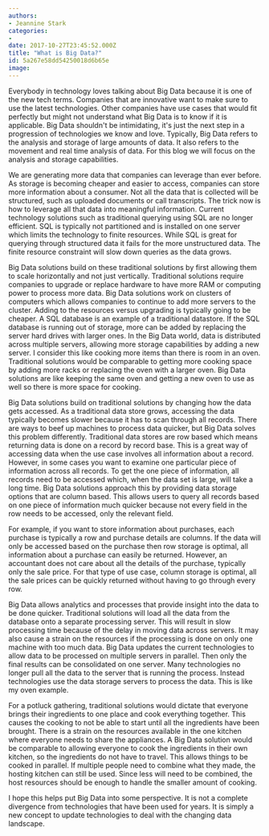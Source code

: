 ```yaml
---
authors:
- Jeannine Stark
categories:
- 
date: 2017-10-27T23:45:52.000Z
title: "What is Big Data?"
id: 5a267e58dd54250018d6b65e
image: 
---
```


Everybody in technology loves talking about Big Data because it is one of the new tech terms. Companies that are innovative want to make sure to use the latest technologies. Other companies have use cases that would fit perfectly but might not understand what Big Data is to know if it is applicable. Big Data shouldn't be intimidating, it's just the next step in a progression of technologies we know and love. Typically, Big Data refers to the analysis and storage of large amounts of data. It also refers to the movement and real time analysis of data. For this blog we will focus on the analysis and storage capabilities.

We are generating more data that companies can leverage than ever before. As storage is becoming cheaper and easier to access, companies can store more information about a consumer. Not all the data that is collected will be structured, such as uploaded documents or call transcripts. The trick now is how to leverage all that data into meaningful information. Current technology solutions such as traditional querying using SQL are no longer efficient. SQL is typically not partitioned and is installed on one server which limits the technology to finite resources. While SQL is great for querying through structured data it fails for the more unstructured data. The finite resource constraint will slow down queries as the data grows.

Big Data solutions build on these traditional solutions by first allowing them to scale horizontally and not just vertically. Traditional solutions require companies to upgrade or replace hardware to have more RAM or computing power to process more data. Big Data solutions work on clusters of computers which allows companies to continue to add more servers to the cluster. Adding to the resources versus upgrading is typically going to be cheaper. A SQL database is an example of a traditional datastore. If the SQL database is running out of storage, more can be added by replacing the server hard drives with larger ones. In the Big Data world, data is distributed across multiple servers, allowing more storage capabilities by adding a new server. I consider this like cooking more items than there is room in an oven. Traditional solutions would be comparable to getting more cooking space by adding more racks or replacing the oven with a larger oven. Big Data solutions are like keeping the same oven and getting a new oven to use as well so there is more space for cooking.

Big Data solutions build on traditional solutions by changing how the data gets accessed. As a traditional data store grows, accessing the data typically becomes slower because it has to scan through all records. There are ways to beef up machines to process data quicker, but Big Data solves this problem differently. Traditional data stores are row based which means returning data is done on a record by record base. This is a great way of accessing data when the use case involves all information about a record. However, in some cases you want to examine one particular piece of information across all records. To get the one piece of information, all records need to be accessed which, when the data set is large, will take a long time. Big Data solutions approach this by providing data storage options that are column based. This allows users to query all records based on one piece of information much quicker because not every field in the row needs to be accessed, only the relevant field.

For example, if you want to store information about purchases, each purchase is typically a row and purchase details are columns. If the data will only be accessed based on the purchase then row storage is optimal, all information about a purchase can easily be returned. However, an accountant does not care about all the details of the purchase, typically only the sale price. For that type of use case, column storage is optimal, all the sale prices can be quickly returned without having to go through every row.

Big Data allows analytics and processes that provide insight into the data to be done quicker. Traditional solutions will load all the data from the database onto a separate processing server. This will result in slow processing time because of the delay in moving data across servers. It may also cause a strain on the resources if the processing is done on only one machine with too much data. Big Data updates the current technologies to allow data to be processed on multiple servers in parallel. Then only the final results can be consolidated on one server. Many technologies no longer pull all the data to the server that is running the process. Instead technologies use the data storage servers to process the data. This is like my oven example.

For a potluck gathering, traditional solutions would dictate that everyone brings their ingredients to one place and cook everything together. This causes the cooking to not be able to start until all the ingredients have been brought. There is a strain on the resources available in the one kitchen where everyone needs to share the appliances. A Big Data solution would be comparable to allowing everyone to cook the ingredients in their own kitchen, so the ingredients do not have to travel. This allows things to be cooked in parallel. If multiple people need to combine what they made, the hosting kitchen can still be used. Since less will need to be combined, the host resources should be enough to handle the smaller amount of cooking.

I hope this helps put Big Data into some perspective. It is not a complete divergence from technologies that have been used for years. It is simply a new concept to update technologies to deal with the changing data landscape.
